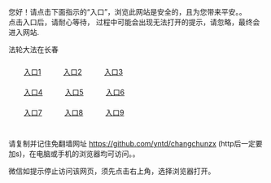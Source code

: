 您好！请点击下面指示的“入口”，浏览此网站是安全的，且为您带来平安。。 <br/>
点击入口后，请耐心等待， 过程中可能会出现无法打开的提示，请忽略，最终会进入网站. </br>

法轮大法在长春<br/>
<div style="padding:10px"><a style="margin:20px" target="_blank" href="https://d33pv9xr3f7r8l.cloudfront.net/2Qpsp?kfevpte" id="ccLink1" rel="nofollow">入口1</a> <a target="_blank" style="margin:20px" href="https://dnlgi8cn45624.cloudfront.net/2Qpsp?aqcngt" id="ccLink2" rel="nofollow">入口2</a> <a style="margin:20px" target="_blank" href="https://dxhm1nrpe6y46.cloudfront.net/2Qpsp?putur" id="ccLink3" rel="nofollow">入口3</a></div>

<div style="padding:10px" ><a style="margin:20px" target="_blank" href="https://d33pv9xr3f7r8l.cloudfront.net/2Qpsp?kfevpte" id="ccLink4" rel="nofollow">入口4</a> <a style="margin:20px" href="https://dnlgi8cn45624.cloudfront.net/2Qpsp?aqcngt" target="_blank" id="ccLink5" rel="nofollow">入口5</a> <a style="margin:20px" href="https://dxhm1nrpe6y46.cloudfront.net/2Qpsp?putur" target="_blank" id="ccLink6" rel="nofollow">入口6</a></div>

<div style="padding:10px"><a style="margin:20px" target="_blank" href="https://d33pv9xr3f7r8l.cloudfront.net/2Qpsp?kfevpte" id="ccLink7" rel="nofollow">入口7</a> <a style="margin:20px" href="https://dnlgi8cn45624.cloudfront.net/2Qpsp?aqcngt" target="_blank" id="ccLink8" rel="nofollow">入口8</a> <a style="margin:20px" target="_blank" href="https://dxhm1nrpe6y46.cloudfront.net/2Qpsp?putur" id="ccLink9" rel="nofollow">入口9</a></div>

<br/>



请复制并记住免翻墙网址 https://github.com/yntd/changchunzx (http后一定要加s)，在电脑或手机的浏览器均可访问。。<br/>

微信如提示停止访问该网页，须先点击右上角，选择浏览器打开。
